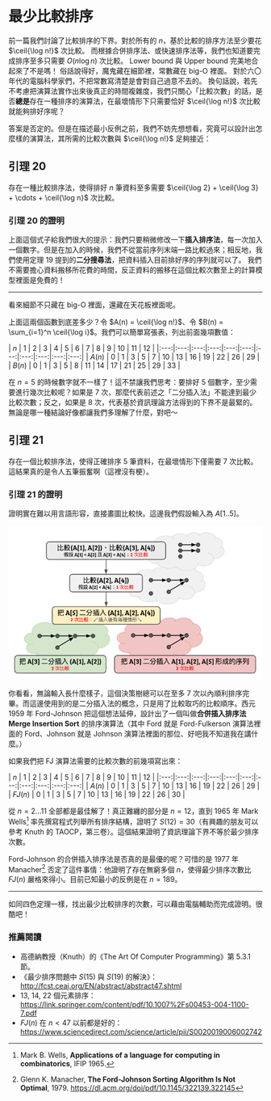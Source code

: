 # 最少比較排序

前一篇我們討論了比較排序的下界。對於所有的 $n$，基於比較的排序方法至少要花 $\ceil{\log n!}$ 次比較。
而根據合併排序法、或快速排序法等，我們也知道要完成排序至多只需要 $O(n\log n)$ 次比較。
Lower bound 與 Upper bound 完美地合起來了不是嗎！
俗話說得好，魔鬼藏在細節裡，常數藏在 big-O 裡面。
對於六〇年代的電腦科學家們，不把常數寫清楚是會對自己過意不去的。
換句話說，若先不考慮把演算法實作出來後真正的時間複雜度，我們只關心「比較次數」的話，是否**總是**存在一種排序的演算法，在最壞情形下只需要恰好 $\ceil{\log n!}$ 次比較就能夠排好序呢？

答案是否定的。但是在描述最小反例之前，我們不妨先想想看，究竟可以設計出怎麼樣的演算法，其所需的比較次數與 $\ceil{\log n!}$ 足夠接近：

## 引理 20

存在一種比較排序法，使得排好 $n$ 筆資料至多需要 $\ceil{\log 2} + \ceil{\log 3} + \cdots + \ceil{\log n}$ 次比較。

### 引理 20 的證明

上面這個式子給我們很大的提示：我們只要稍微修改一下**插入排序法**，每一次加入一個數字。但是在加入的時候，我們不從當前序列末端一路比較過來；相反地，我們使用定理 19 提到的**二分搜尋法**，把資料插入目前排好序的序列就可以了。
我們不需要擔心資料搬移所花費的時間，反正資料的搬移在這個比較次數至上的計算模型裡面是免費的！

-----

看來細節不只藏在 big-O 裡面，還藏在天花板裡面呢。

上面這兩個函數到底差多少？令 $A(n) = \ceil{\log n!}$、令 $B(n) = \sum_{i=1}^n \ceil{\log i}$。我們可以簡單寫張表，列出前面幾項數值：

| $n$ | 1 | 2 | 3 | 4 | 5 | 6 | 7 | 8 | 9 | 10 | 11 | 12 |
|:---:|:---:|:---:|:---:|:---:|:---:|:---:|:---:|:---:|:---:|:---:|
| $A(n)$ | 0 | 1 | 3 | 5 | 7 | 10 | 13 | 16 | 19 | 22 | 26 | 29 |
| $B(n)$ | 0 | 1 | 3 | 5 | 8 | 11 | 14 | 17 | 21 | 25 | 29 | 33 |

在 $n=5$ 的時候數字就不一樣了！這不禁讓我們思考：要排好 5 個數字，至少需要進行幾次比較呢？如果是 7 次，那麼代表前述之「二分插入法」不能達到最少比較次數；反之，如果是 8 次，代表基於資訊理論方法得到的下界不是最緊的。無論是哪一種結論好像都讓我們多理解了什麼，對吧～

## 引理 21

存在一個比較排序法，使得正確排序 5 筆資料，在最壞情形下僅需要 7 次比較。這結果真的是令人五筆振奮啊（這裡沒有梗）。

### 引理 21 的證明

證明實在難以用言語形容，直接畫圖比較快。這邊我們假設輸入為 $A[1..5]$。

![](./minimum-comparison-sort.png)

你看看，無論輸入長什麼樣子，這個決策樹總可以在至多 7 次以內順利排序完畢。而這邊使用到的是二分插入法的概念，只是用了比較取巧的比較順序。西元 1959 年 Ford-Johnson 把這個想法延伸，設計出了一個叫做**合併插入排序法 Merge Insertion Sort** 的排序演算法（其中 Ford 就是 Ford-Fulkerson 演算法裡面的 Ford、Johnson 就是 Johnson 演算法裡面的那位、好吧我不知道我在講什麼。）

如果我們把 FJ 演算法需要的比較次數的前幾項寫出來：

| $n$ | 1 | 2 | 3 | 4 | 5 | 6 | 7 | 8 | 9 | 10 | 11 | 12 |
|:---:|:---:|:---:|:---:|:---:|:---:|:---:|:---:|:---:|:---:|:---:|
| $A(n)$ | 0 | 1 | 3 | 5 | 7 | 10 | 13 | 16 | 19 | 22 | 26 | 29 |
| $FJ(n)$ | 0 | 1 | 3 | 5 | 7 | 10 | 13 | 16 | 19 | 22 | 26 | 30 |

從 $n=2...11$ 全部都是最佳解了！真正難纏的部分是 $n=12$，直到 1965 年 Mark Wells[^1] 率先撰寫程式列舉所有排序結構，證明了 $S(12) = 30$（有興趣的朋友可以參考 Knuth 的 TAOCP，第三卷）。這個結果證明了資訊理論下界不等於最少排序次數。

Ford-Johnson 的合併插入排序法是否真的是最優的呢？可惜的是 1977 年 Manacher[^2] 否定了這件事情：他證明了存在無窮多個 $n$，使得最少排序次數比 $FJ(n)$ 嚴格來得小。目前已知最小的反例是在 $n=189$。

-----

如同四色定理一樣，找出最少比較排序的次數，可以藉由電腦輔助而完成證明。很酷吧！

### 推薦閱讀

* 高德納教授（Knuth）的《The Art Of Computer Programming》第 5.3.1 節。
* 《最少排序問題中 $S(15)$ 與 $S(19)$ 的解決》：http://fcst.ceaj.org/EN/abstract/abstract47.shtml
* 13, 14, 22 個元素排序：https://link.springer.com/content/pdf/10.1007%2Fs00453-004-1100-7.pdf
* $FJ(n)$ 在 $n<47$ 以前都是好的：https://www.sciencedirect.com/science/article/pii/S0020019006002742

[^1]: Mark B. Wells, __Applications of a language for computing in combinatorics__, IFIP 1965.

[^2]: Glenn K. Manacher, __The Ford-Johnson Sorting Algorithm Is Not Optimal__, 1979. https://dl.acm.org/doi/pdf/10.1145/322139.322145